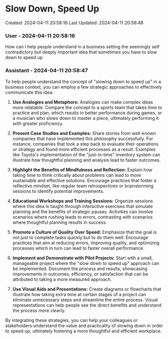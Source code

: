 # Slow Down, Speed Up

Created: 2024-04-11 20:58:16
Last Updated: 2024-04-11 20:58:48

### User - 2024-04-11 20:58:16

How can I help people understand in a business setting the seemingly self contradictory but deeply important idea that sometimes you have to slow down to speed up

### Assistant - 2024-04-11 20:58:47

To help people understand the concept of "slowing down to speed up" in a business context, you can employ a few strategic approaches to effectively communicate this idea:

1. **Use Analogies and Metaphors:** Analogies can make complex ideas more relatable. Compare the concept to a sports team that takes time to practice and plan, which results in better performance during games, or a musician who slows down to master a piece, ultimately performing it with greater proficiency.

2. **Present Case Studies and Examples:** Share stories from well-known companies that have implemented this philosophy successfully. For instance, companies that took a step back to evaluate their operations or strategy and found more efficient processes as a result. Examples like Toyota's implementation of the "just-in-time" inventory system can illustrate how thoughtful planning and analysis lead to faster outcomes.

3. **Highlight the Benefits of Mindfulness and Reflection:** Explain how taking time to think critically about problems can lead to more sustainable and effective solutions. Encourage practices that foster a reflective mindset, like regular team retrospectives or brainstorming sessions to identify potential improvements.

4. **Educational Workshops and Training Sessions:** Organize sessions where this idea is taught through interactive exercises that simulate planning and the benefits of strategic pauses. Activities can involve scenarios where rushing leads to errors, contrasting with scenarios where thoughtful planning results in success.

5. **Promote a Culture of Quality Over Speed:** Emphasize that the goal is not just to complete tasks quickly but to do them well. Encourage practices that aim at reducing errors, improving quality, and optimizing processes which in turn can lead to faster overall performance.

6. **Implement and Demonstrate with Pilot Projects:** Start with a small, manageable project where the "slow down to speed up" approach can be implemented. Document the process and results, showcasing improvements in outcomes, efficiency, or satisfaction that can be attributed to taking a more measured approach.

7. **Use Visual Aids and Presentations:** Create diagrams or flowcharts that illustrate how taking extra time at certain stages of a project can eliminate unnecessary steps and streamline the entire process. Visual representations can help people see the direct benefits and understand the process more clearly.

By integrating these strategies, you can help your colleagues or stakeholders understand the value and practicality of slowing down in order to speed up, ultimately fostering a more thoughtful and efficient workplace.

